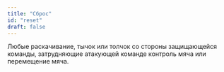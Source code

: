 ```yaml
---
title: "Сброс"
id: "reset"
draft: false
---
```


Любые раскачивание, тычок или толчок со стороны защищающейся команды, 
затрудняющие атакующей команде контроль мяча или перемещение мяча.